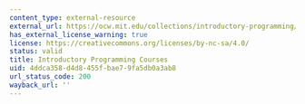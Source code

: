 ```yaml
---
content_type: external-resource
external_url: https://ocw.mit.edu/collections/introductory-programming/
has_external_license_warning: true
license: https://creativecommons.org/licenses/by-nc-sa/4.0/
status: valid
title: Introductory Programming Courses
uid: 4ddca358-d4d8-455f-bae7-9fa5db0a3ab8
url_status_code: 200
wayback_url: ''
---
```

